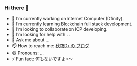 ### Hi there 👋

<!--
**QiuYeDx/QiuYeDx** is a ✨ _special_ ✨ repository because its `README.md` (this file) appears on your GitHub profile.

Here are some ideas to get you started:

- 🔭 I’m currently working on ...
- 🌱 I’m currently learning ...
- 👯 I’m looking to collaborate on ...
- 🤔 I’m looking for help with ...
- 💬 Ask me about ...
- 📫 How to reach me: ...
- 😄 Pronouns: ...
- ⚡ Fun fact: ...
-->
- 🔭 I’m currently working on Internet Computer (Dfinity).
- 🌱 I’m currently learning Blockchain full stack development.
- 👯 I’m looking to collaborate on ICP developing.
- 🤔 I’m looking for help with ...
- 💬 Ask me about ...
- 📫 How to reach me: [秋夜Dx の ブログ](https://qiuyedx.com)
- 😄 Pronouns: ...
- ⚡ Fun fact: 何もないですよ⭐️～
